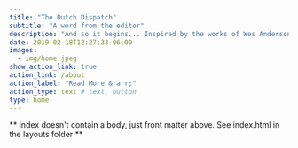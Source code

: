 ```yaml
---
title: "The Dutch Dispatch"
subtitle: "A word from the editor"
description: "And so it begins... Inspired by the works of Wes Anderson's The French Dispatch, we share stories of all kinds with our readers. From arts & culture to history and nature, we provide an escape to weird and wonderful places."
date: 2019-02-18T12:27:33-06:00
images:
  - img/home.jpeg
show_action_link: true
action_link: /about
action_label: "Read More &rarr;"
action_type: text # text, button
type: home
---
```


** index doesn't contain a body, just front matter above.
See index.html in the layouts folder **
